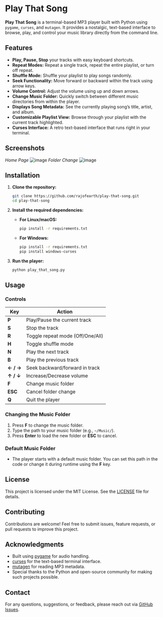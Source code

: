 # Play That Song

**Play That Song** is a terminal-based MP3 player built with Python using `pygame`, `curses`, and `mutagen`. It provides a nostalgic, text-based interface to browse, play, and control your music library directly from the command line.

## Features

- **Play, Pause, Stop** your tracks with easy keyboard shortcuts.
- **Repeat Modes:** Repeat a single track, repeat the entire playlist, or turn off repeat.
- **Shuffle Mode:** Shuffle your playlist to play songs randomly.
- **Seek Functionality:** Move forward or backward within the track using arrow keys.
- **Volume Control:** Adjust the volume using up and down arrows.
- **Change Music Folder:** Quickly switch between different music directories from within the player.
- **Displays Song Metadata:** See the currently playing song’s title, artist, and album.
- **Customizable Playlist View:** Browse through your playlist with the current track highlighted.
- **Curses Interface:** A retro text-based interface that runs right in your terminal.

## Screenshots
*Home Page*
![image](https://github.com/user-attachments/assets/053576e7-b887-430c-b0f5-482883f01bcf)
*Folder Change*
![image](https://github.com/user-attachments/assets/a5051130-2969-462a-ad76-064f2af49a57)




## Installation

1. **Clone the repository:**
    ```bash
    git clone https://github.com/rajofearth/play-that-song.git
    cd play-that-song
    ```

2. **Install the required dependencies:**

    - **For Linux/macOS:**
      ```bash
      pip install -r requirements.txt
      ```

    - **For Windows:**
      ```bash
      pip install -r requirements.txt
      pip install windows-curses
      ```

3. **Run the player:**
    ```bash
    python play_that_song.py
    ```

## Usage

### Controls

| Key         | Action                            |
|-------------|-----------------------------------|
| **P**       | Play/Pause the current track      |
| **S**       | Stop the track                    |
| **R**       | Toggle repeat mode (Off/One/All)  |
| **H**       | Toggle shuffle mode               |
| **N**       | Play the next track               |
| **B**       | Play the previous track           |
| **← / →**   | Seek backward/forward in track    |
| **↑ / ↓**   | Increase/Decrease volume          |
| **F**       | Change music folder               |
| **ESC**     | Cancel folder change              |
| **Q**       | Quit the player                   |

### Changing the Music Folder

1. Press **F** to change the music folder.
2. Type the path to your music folder (e.g., `~/Music/`).
3. Press **Enter** to load the new folder or **ESC** to cancel.

### Default Music Folder

- The player starts with a default music folder. You can set this path in the code or change it during runtime using the **F** key.

## License

This project is licensed under the MIT License. See the [LICENSE](LICENSE) file for details.

## Contributing

Contributions are welcome! Feel free to submit issues, feature requests, or pull requests to improve this project.

## Acknowledgments

- Built using [pygame](https://www.pygame.org/) for audio handling.
- [curses](https://docs.python.org/3/library/curses.html) for the text-based terminal interface.
- [mutagen](https://mutagen.readthedocs.io/en/latest/) for reading MP3 metadata.
- Special thanks to the Python and open-source community for making such projects possible.

## Contact

For any questions, suggestions, or feedback, please reach out via [GitHub Issues](https://github.com/rajofearth/play-that-song/issues).
